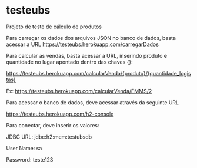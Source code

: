 # testeubs
 Projeto de teste de cálculo de produtos

 Para carregar os dados dos arquivos JSON no banco de dados, basta acessar a URL
 https://testeubs.herokuapp.com/carregarDados
 
 Para calcular as vendas, basta acessar a URL, inserindo produto e quantidade no lugar apontado dentro das chaves {}:
  
 https://testeubs.herokuapp.com/calcularVenda/{produto}/{quantidade_logistas}
 
 Ex: https://testeubs.herokuapp.com/calcularVenda/EMMS/2

 Para acessar o banco de dados, deve acessar através da seguinte URL
  
 https://testeubs.herokuapp.com/h2-console
 
 Para conectar, deve inserir os valores:  
 
 JDBC URL: jdbc:h2:mem:testubsdb
 
 User Name: sa
 
 Password: teste123

 
